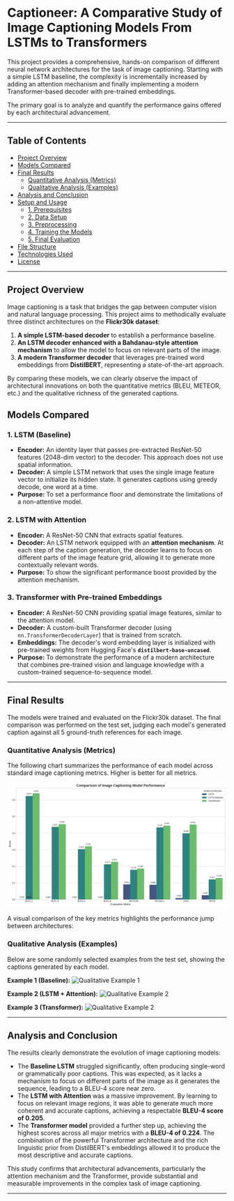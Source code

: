 # Captioneer: A Comparative Study of Image Captioning Models From LSTMs to Transformers

This project provides a comprehensive, hands-on comparison of different neural network architectures for the task of image captioning. Starting with a simple LSTM baseline, the complexity is incrementally increased by adding an attention mechanism and finally implementing a modern Transformer-based decoder with pre-trained embeddings.

The primary goal is to analyze and quantify the performance gains offered by each architectural advancement.

---

## Table of Contents

- [Project Overview](#project-overview)
- [Models Compared](#models-compared)
- [Final Results](#final-results)
  - [Quantitative Analysis (Metrics)](#quantitative-analysis-metrics)
  - [Qualitative Analysis (Examples)](#qualitative-analysis-examples)
- [Analysis and Conclusion](#analysis-and-conclusion)
- [Setup and Usage](#setup-and-usage)
  - [1. Prerequisites](#1-prerequisites)
  - [2. Data Setup](#2-data-setup)
  - [3. Preprocessing](#3-preprocessing)
  - [4. Training the Models](#4-training-the-models)
  - [5. Final Evaluation](#5-final-evaluation)
- [File Structure](#file-structure)
- [Technologies Used](#technologies-used)
- [License](#license)

---

## Project Overview

Image captioning is a task that bridges the gap between computer vision and natural language processing. This project aims to methodically evaluate three distinct architectures on the **Flickr30k dataset**:

1.  **A simple LSTM-based decoder** to establish a performance baseline.
2.  **An LSTM decoder enhanced with a Bahdanau-style attention mechanism** to allow the model to focus on relevant parts of the image.
3.  **A modern Transformer decoder** that leverages pre-trained word embeddings from **DistilBERT**, representing a state-of-the-art approach.

By comparing these models, we can clearly observe the impact of architectural innovations on both the quantitative metrics (BLEU, METEOR, etc.) and the qualitative richness of the generated captions.

## Models Compared

### 1. LSTM (Baseline)
-   **Encoder:** An identity layer that passes pre-extracted ResNet-50 features (2048-dim vector) to the decoder. This approach does not use spatial information.
-   **Decoder:** A simple LSTM network that uses the single image feature vector to initialize its hidden state. It generates captions using greedy decode, one word at a time.
-   **Purpose:** To set a performance floor and demonstrate the limitations of a non-attentive model.

### 2. LSTM with Attention
-   **Encoder:** A ResNet-50 CNN that extracts spatial features.
-   **Decoder:** An LSTM network equipped with an **attention mechanism**. At each step of the caption generation, the decoder learns to focus on different parts of the image feature grid, allowing it to generate more contextually relevant words.
-   **Purpose:** To show the significant performance boost provided by the attention mechanism.

### 3. Transformer with Pre-trained Embeddings
-   **Encoder:** A ResNet-50 CNN providing spatial image features, similar to the attention model.
-   **Decoder:** A custom-built Transformer decoder (using `nn.TransformerDecoderLayer`) that is trained from scratch.
-   **Embeddings:** The decoder's word embedding layer is initialized with pre-trained weights from Hugging Face's **`distilbert-base-uncased`**.
-   **Purpose:** To demonstrate the performance of a modern architecture that combines pre-trained vision and language knowledge with a custom-trained sequence-to-sequence model.

---

## Final Results

The models were trained and evaluated on the Flickr30k dataset. The final comparison was performed on the test set, judging each model's generated caption against all 5 ground-truth references for each image.

### Quantitative Analysis (Metrics)

The following chart summarizes the performance of each model across standard image captioning metrics. Higher is better for all metrics.

![Quantitative Results Table](assets/results_chart.png)

A visual comparison of the key metrics highlights the performance jump between architectures:

### Qualitative Analysis (Examples)

Below are some randomly selected examples from the test set, showing the captions generated by each model.

**Example 1 (Baseline):**
![Qualitative Example 1](assets/example_1.png)

**Example 2 (LSTM + Attention):**
![Qualitative Example 2](assets/example_2.png)

**Example 3 (Transformer):**
![Qualitative Example 2](assets/example_3.png)

---

## Analysis and Conclusion

The results clearly demonstrate the evolution of image captioning models:

-   The **Baseline LSTM** struggled significantly, often producing single-word or grammatically poor captions. This was expected, as it lacks a mechanism to focus on different parts of the image as it generates the sequence, leading to a BLEU-4 score near zero.
-   The **LSTM with Attention** was a massive improvement. By learning to focus on relevant image regions, it was able to generate much more coherent and accurate captions, achieving a respectable **BLEU-4 score of 0.205**.
-   The **Transformer model** provided a further step up, achieving the highest scores across all major metrics with a **BLEU-4 of 0.224**. The combination of the powerful Transformer architecture and the rich linguistic prior from DistilBERT's embeddings allowed it to produce the most descriptive and accurate captions.

This study confirms that architectural advancements, particularly the attention mechanism and the Transformer, provide substantial and measurable improvements in the complex task of image captioning.

---
